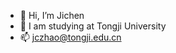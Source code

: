 - 👋 Hi, I’m Jichen
- 👀 I am studying at Tongji University
- 📫 jczhao@tongji.edu.cn

<!---
jczhao1022/jczhao1022 is a ✨ special ✨ repository because its `README.md` (this file) appears on your GitHub profile.
You can click the Preview link to take a look at your changes.
--->

